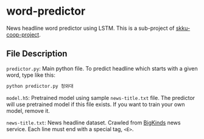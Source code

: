 # word-predictor

News headline word predictor using LSTM. This is a sub-project of [skku-coop-project](https://github.com/JunBread/skku-coop-project).

## File Description

`predictor.py`: Main python file. To predict headline which starts with a given word, type like this:

```bash
python predictor.py 청와대
```

`model.h5`: Pretrained model using sample `news-title.txt` file. The predictor will use pretrained model if this file exists. If you want to train your own model, remove it.

`news-title.txt`: News headline dataset. Crawled from [BigKinds](https://www.bigkinds.or.kr) news service. Each line must end with a special tag, `<E>`.
